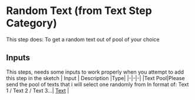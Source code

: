 # Random Text (from Text Step Category)
This step does: To get a random text out of pool of your choice

## Inputs
This steps, needs some inputs to work properly when you attempt to add this step in the sketch
| Input      | Description |Type|
|-|-|-|
|Text Pool|Please send the pool of texts that i will select one randomly from
In format of:
Text 1 / Text 2 / Text 3...| [ Text](../inputs/text.md) |